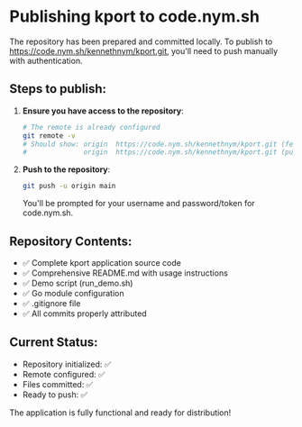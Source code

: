 # Publishing kport to code.nym.sh

The repository has been prepared and committed locally. To publish to https://code.nym.sh/kennethnym/kport.git, you'll need to push manually with authentication.

## Steps to publish:

1. **Ensure you have access to the repository**:
   ```bash
   # The remote is already configured
   git remote -v
   # Should show: origin  https://code.nym.sh/kennethnym/kport.git (fetch)
   #              origin  https://code.nym.sh/kennethnym/kport.git (push)
   ```

2. **Push to the repository**:
   ```bash
   git push -u origin main
   ```
   
   You'll be prompted for your username and password/token for code.nym.sh.

## Repository Contents:

- ✅ Complete kport application source code
- ✅ Comprehensive README.md with usage instructions
- ✅ Demo script (run_demo.sh)
- ✅ Go module configuration
- ✅ .gitignore file
- ✅ All commits properly attributed

## Current Status:

- Repository initialized: ✅
- Remote configured: ✅
- Files committed: ✅
- Ready to push: ✅

The application is fully functional and ready for distribution!